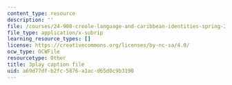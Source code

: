 ```yaml
---
content_type: resource
description: ''
file: /courses/24-908-creole-language-and-caribbean-identities-spring-2017/a69d77dfb2fc5876a1acd65d0c9b3198_mAhtll45Yz8.vtt
file_type: application/x-subrip
learning_resource_types: []
license: https://creativecommons.org/licenses/by-nc-sa/4.0/
ocw_type: OCWFile
resourcetype: Other
title: 3play caption file
uid: a69d77df-b2fc-5876-a1ac-d65d0c9b3198
---
```

